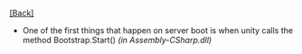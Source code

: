 [[Back]](../README.md)

- One of the first things that happen on server boot is when unity calls the method Bootstrap.Start() *(in Assembly-CSharp.dll)*